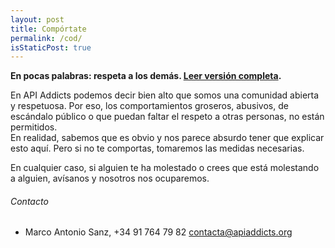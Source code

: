 ```yaml
---
layout: post
title: Compórtate
permalink: /cod/
isStaticPost: true
---
```


__En pocas palabras: respeta a los demás. [Leer versión completa](http://meta.wikimedia.org/wiki/Don%27t_be_a_dick).__

En API Addicts podemos decir bien alto que somos una comunidad abierta y respetuosa. Por eso, los comportamientos groseros,
abusivos, de escándalo público o que puedan faltar el respeto a otras personas, no están permitidos.  
En realidad, sabemos que es obvio y nos parece absurdo tener que explicar esto aquí. Pero si no te comportas, 
tomaremos las medidas necesarias.  

En cualquier caso, si alguien te ha molestado o crees que está molestando a alguien, avísanos y nosotros nos ocuparemos.  

###### Contacto
- Marco Antonio Sanz, +34 91 764 79 82 [contacta@apiaddicts.org](mailto:contacta@apiaddicts.org)

<img class="img-responsive feature-image" src="{{ site.baseurl }}/img/posts/cod.jpg" style="display:none">
